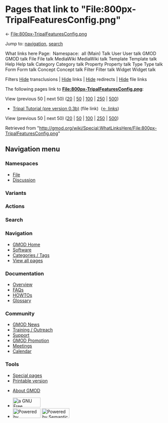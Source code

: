 <div id="mw-page-base" class="noprint">

</div>

<div id="mw-head-base" class="noprint">

</div>

<div id="content" class="mw-body" role="main">

<span id="top"></span>

<div id="mw-js-message" style="display:none;">

</div>



# <span dir="auto">Pages that link to "File:800px-TripalFeaturesConfig.png"</span>

<div id="bodyContent">

<div id="contentSub">

←
[File:800px-TripalFeaturesConfig.png](/wiki/File:800px-TripalFeaturesConfig.png "File:800px-TripalFeaturesConfig.png")

</div>

<div id="jump-to-nav" class="mw-jump">

Jump to: [navigation](#mw-navigation), [search](#p-search)

</div>

<div id="mw-content-text">

What links here Page:  Namespace:  all (Main) Talk User User talk GMOD
GMOD talk File File talk MediaWiki MediaWiki talk Template Template talk
Help Help talk Category Category talk Property Property talk Type Type
talk Form Form talk Concept Concept talk Filter Filter talk Widget
Widget talk

Filters
[Hide](/mediawiki/index.php?title=Special:WhatLinksHere/File:800px-TripalFeaturesConfig.png&hidetrans=1 "Special:WhatLinksHere/File:800px-TripalFeaturesConfig.png")
transclusions \|
[Hide](/mediawiki/index.php?title=Special:WhatLinksHere/File:800px-TripalFeaturesConfig.png&hidelinks=1 "Special:WhatLinksHere/File:800px-TripalFeaturesConfig.png")
links \|
[Hide](/mediawiki/index.php?title=Special:WhatLinksHere/File:800px-TripalFeaturesConfig.png&hideredirs=1 "Special:WhatLinksHere/File:800px-TripalFeaturesConfig.png")
redirects \|
[Hide](/mediawiki/index.php?title=Special:WhatLinksHere/File:800px-TripalFeaturesConfig.png&hideimages=1 "Special:WhatLinksHere/File:800px-TripalFeaturesConfig.png")
file links

The following pages link to
**[File:800px-TripalFeaturesConfig.png](/wiki/File:800px-TripalFeaturesConfig.png "File:800px-TripalFeaturesConfig.png")**:

View (previous 50 \| next 50)
([20](/mediawiki/index.php?title=Special:WhatLinksHere/File:800px-TripalFeaturesConfig.png&limit=20 "Special:WhatLinksHere/File:800px-TripalFeaturesConfig.png")
\|
[50](/mediawiki/index.php?title=Special:WhatLinksHere/File:800px-TripalFeaturesConfig.png&limit=50 "Special:WhatLinksHere/File:800px-TripalFeaturesConfig.png")
\|
[100](/mediawiki/index.php?title=Special:WhatLinksHere/File:800px-TripalFeaturesConfig.png&limit=100 "Special:WhatLinksHere/File:800px-TripalFeaturesConfig.png")
\|
[250](/mediawiki/index.php?title=Special:WhatLinksHere/File:800px-TripalFeaturesConfig.png&limit=250 "Special:WhatLinksHere/File:800px-TripalFeaturesConfig.png")
\|
[500](/mediawiki/index.php?title=Special:WhatLinksHere/File:800px-TripalFeaturesConfig.png&limit=500 "Special:WhatLinksHere/File:800px-TripalFeaturesConfig.png"))

- [Tripal Tutorial (pre version
  0.3b)](/wiki/Tripal_Tutorial_(pre_version_0.3b) "Tripal Tutorial (pre version 0.3b)")
  (file link) ‎ <span class="mw-whatlinkshere-tools">([←
  links](/mediawiki/index.php?title=Special:WhatLinksHere&target=Tripal+Tutorial+%28pre+version+0.3b%29 "Special:WhatLinksHere"))</span>

View (previous 50 \| next 50)
([20](/mediawiki/index.php?title=Special:WhatLinksHere/File:800px-TripalFeaturesConfig.png&limit=20 "Special:WhatLinksHere/File:800px-TripalFeaturesConfig.png")
\|
[50](/mediawiki/index.php?title=Special:WhatLinksHere/File:800px-TripalFeaturesConfig.png&limit=50 "Special:WhatLinksHere/File:800px-TripalFeaturesConfig.png")
\|
[100](/mediawiki/index.php?title=Special:WhatLinksHere/File:800px-TripalFeaturesConfig.png&limit=100 "Special:WhatLinksHere/File:800px-TripalFeaturesConfig.png")
\|
[250](/mediawiki/index.php?title=Special:WhatLinksHere/File:800px-TripalFeaturesConfig.png&limit=250 "Special:WhatLinksHere/File:800px-TripalFeaturesConfig.png")
\|
[500](/mediawiki/index.php?title=Special:WhatLinksHere/File:800px-TripalFeaturesConfig.png&limit=500 "Special:WhatLinksHere/File:800px-TripalFeaturesConfig.png"))

</div>

<div class="printfooter">

Retrieved from
"<http://gmod.org/wiki/Special:WhatLinksHere/File:800px-TripalFeaturesConfig.png>"

</div>

<div id="catlinks" class="catlinks catlinks-allhidden">

</div>

<div class="visualClear">

</div>

</div>

</div>

<div id="mw-navigation">

## Navigation menu

<div id="mw-head">



<div id="left-navigation">

<div id="p-namespaces" class="vectorTabs" role="navigation"
aria-labelledby="p-namespaces-label">

### Namespaces

- <span id="ca-nstab-image"><a href="/wiki/File:800px-TripalFeaturesConfig.png" accesskey="c"
  title="View the file page [c]">File</a></span>
- <span id="ca-talk"><a
  href="/mediawiki/index.php?title=File_talk:800px-TripalFeaturesConfig.png&amp;action=edit&amp;redlink=1"
  accesskey="t"
  title="Discussion about the content page [t]">Discussion</a></span>

</div>

<div id="p-variants" class="vectorMenu emptyPortlet" role="navigation"
aria-labelledby="p-variants-label">

### 

### Variants[](#)

<div class="menu">

</div>

</div>

</div>

<div id="right-navigation">



<div id="p-cactions" class="vectorMenu emptyPortlet" role="navigation"
aria-labelledby="p-cactions-label">

### Actions[](#)

<div class="menu">

</div>

</div>

<div id="p-search" role="search">

### Search

<div id="simpleSearch">

</div>

</div>

</div>

</div>

<div id="mw-panel">

<div id="p-logo" role="banner">

<a href="/wiki/Main_Page"
style="background-image: url(http://gmod.org/images/GMOD-cogs.png);"
title="Visit the main page"></a>

</div>

<div id="p-Navigation" class="portal" role="navigation"
aria-labelledby="p-Navigation-label">

### Navigation

<div class="body">

- <span id="n-GMOD-Home">[GMOD Home](/wiki/Main_Page)</span>
- <span id="n-Software">[Software](/wiki/GMOD_Components)</span>
- <span id="n-Categories-.2F-Tags">[Categories /
  Tags](/wiki/Categories)</span>
- <span id="n-View-all-pages">[View all
  pages](/wiki/Special:AllPages)</span>

</div>

</div>

<div id="p-Documentation" class="portal" role="navigation"
aria-labelledby="p-Documentation-label">

### Documentation

<div class="body">

- <span id="n-Overview">[Overview](/wiki/Overview)</span>
- <span id="n-FAQs">[FAQs](/wiki/Category:FAQ)</span>
- <span id="n-HOWTOs">[HOWTOs](/wiki/Category:HOWTO)</span>
- <span id="n-Glossary">[Glossary](/wiki/Glossary)</span>

</div>

</div>

<div id="p-Community" class="portal" role="navigation"
aria-labelledby="p-Community-label">

### Community

<div class="body">

- <span id="n-GMOD-News">[GMOD News](/wiki/GMOD_News)</span>
- <span id="n-Training-.2F-Outreach">[Training /
  Outreach](/wiki/Training_and_Outreach)</span>
- <span id="n-Support">[Support](/wiki/Support)</span>
- <span id="n-GMOD-Promotion">[GMOD
  Promotion](/wiki/GMOD_Promotion)</span>
- <span id="n-Meetings">[Meetings](/wiki/Meetings)</span>
- <span id="n-Calendar">[Calendar](/wiki/Calendar)</span>

</div>

</div>

<div id="p-tb" class="portal" role="navigation"
aria-labelledby="p-tb-label">

### Tools

<div class="body">

- <span id="t-specialpages"><a href="/wiki/Special:SpecialPages" accesskey="q"
  title="A list of all special pages [q]">Special pages</a></span>
- <span id="t-print"><a
  href="/mediawiki/index.php?title=Special:WhatLinksHere/File:800px-TripalFeaturesConfig.png&amp;printable=yes"
  rel="alternate" accesskey="p"
  title="Printable version of this page [p]">Printable version</a></span>

</div>

</div>

</div>

</div>

<div id="footer" role="contentinfo">

- <span id="footer-places-about">[About
  GMOD](/wiki/GMOD:About "GMOD:About")</span>

<!-- -->

- <span id="footer-copyrightico">[<img src="http://www.gnu.org/graphics/gfdl-logo-small.png" width="88"
  height="31" alt="a GNU Free Documentation License" />](http://www.gnu.org/licenses/fdl-1.3.html)</span>
- <span id="footer-poweredbyico">[<img src="/mediawiki/skins/common/images/poweredby_mediawiki_88x31.png"
  width="88" height="31" alt="Powered by MediaWiki" />](//www.mediawiki.org/)
  [<img
  src="/mediawiki/extensions/SemanticMediaWiki/includes/../resources/images/smw_button.png"
  width="88" height="31" alt="Powered by Semantic MediaWiki" />](https://www.semantic-mediawiki.org/wiki/Semantic_MediaWiki)</span>

<div style="clear:both">

</div>

</div>
